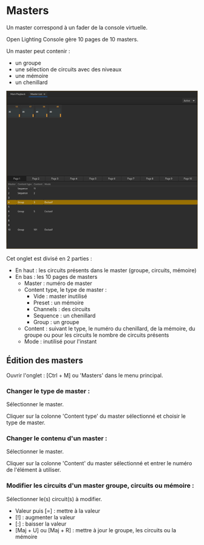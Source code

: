 # Masters
Un master correspond à un fader de la console virtuelle.

Open Lighting Console gère 10 pages de 10 masters.

Un master peut contenir :
- un groupe
- une sélection de circuits avec des niveaux
- une mémoire
- un chenillard

![Édition des masters](pictures/masters.png)

Cet onglet est divisé en 2 parties :
- En haut : les circuits présents dans le master (groupe, circuits, mémoire)
- En bas : les 10 pages de masters
	- Master : numéro de master
	- Content type, le type de master :
		- Vide : master inutilisé
		- Preset : un mémoire
		- Channels : des circuits
		- Sequence : un chenillard
		- Group : un groupe
	- Content : suivant le type, le numéro du chenillard, de la mémoire, du groupe ou pour les circuits le nombre de circuits présents
	- Mode : inutilisé pour l'instant

## Édition des masters

Ouvrir l'onglet : [Ctrl + M] ou 'Masters' dans le menu principal.

### Changer le type de master :
Sélectionner le master.

Cliquer sur la colonne 'Content type' du master sélectionné et choisir le type de master.

### Changer le contenu d'un master :
Sélectionner le master.

Cliquer sur la colonne 'Content' du master sélectionné et entrer le numéro de l'élément à utiliser.

### Modifier les circuits d'un master groupe, circuits ou mémoire :
Sélectionner le(s) circuit(s) à modifier.

- Valeur puis [=] : mettre à la valeur
- [!] : augmenter la valeur
- [:] : baisser la valeur
- [Maj + U] ou [Maj + R] : mettre à jour le groupe, les circuits ou la mémoire